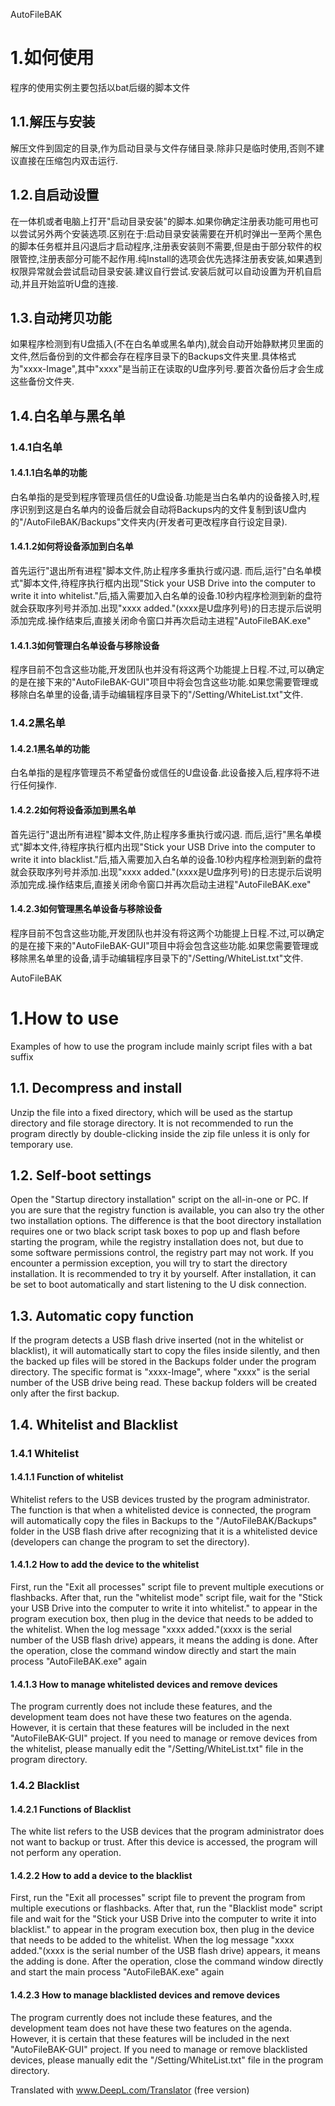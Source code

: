 AutoFileBAK

# 1.如何使用

程序的使用实例主要包括以bat后缀的脚本文件

## 1.1.解压与安装

解压文件到固定的目录,作为启动目录与文件存储目录.除非只是临时使用,否则不建议直接在压缩包内双击运行.

## 1.2.自启动设置

在一体机或者电脑上打开"启动目录安装"的脚本.如果你确定注册表功能可用也可以尝试另外两个安装选项.区别在于:启动目录安装需要在开机时弹出一至两个黑色的脚本任务框并且闪退后才启动程序,注册表安装则不需要,但是由于部分软件的权限管控,注册表部分可能不起作用.纯Install的选项会优先选择注册表安装,如果遇到权限异常就会尝试启动目录安装.建议自行尝试.安装后就可以自动设置为开机自启动,并且开始监听U盘的连接.

## 1.3.自动拷贝功能

如果程序检测到有U盘插入(不在白名单或黑名单内),就会自动开始静默拷贝里面的文件,然后备份到的文件都会存在程序目录下的Backups文件夹里.具体格式为"xxxx-Image",其中"xxxx"是当前正在读取的U盘序列号.要首次备份后才会生成这些备份文件夹.

## 1.4.白名单与黑名单

### 1.4.1白名单

#### 1.4.1.1白名单的功能

白名单指的是受到程序管理员信任的U盘设备.功能是当白名单内的设备接入时,程序识别到这是白名单内的设备后就会自动将Backups内的文件复制到该U盘内的"/AutoFileBAK/Backups"文件夹内(开发者可更改程序自行设定目录).

#### 1.4.1.2如何将设备添加到白名单

首先运行"退出所有进程"脚本文件,防止程序多重执行或闪退.
而后,运行"白名单模式"脚本文件,待程序执行框内出现"Stick your USB Drive into the computer to write it into whitelist."后,插入需要加入白名单的设备.10秒内程序检测到新的盘符就会获取序列号并添加.出现"xxxx added."(xxxx是U盘序列号)的日志提示后说明添加完成.操作结束后,直接关闭命令窗口并再次启动主进程"AutoFileBAK.exe"

#### 1.4.1.3如何管理白名单设备与移除设备

程序目前不包含这些功能,开发团队也并没有将这两个功能提上日程.不过,可以确定的是在接下来的"AutoFileBAK-GUI"项目中将会包含这些功能.如果您需要管理或移除白名单里的设备,请手动编辑程序目录下的"/Setting/WhiteList.txt"文件.

### 1.4.2黑名单

#### 1.4.2.1黑名单的功能

白名单指的是程序管理员不希望备份或信任的U盘设备.此设备接入后,程序将不进行任何操作.

#### 1.4.2.2如何将设备添加到黑名单

首先运行"退出所有进程"脚本文件,防止程序多重执行或闪退.
而后,运行"黑名单模式"脚本文件,待程序执行框内出现"Stick your USB Drive into the computer to write it into blacklist."后,插入需要加入白名单的设备.10秒内程序检测到新的盘符就会获取序列号并添加.出现"xxxx added."(xxxx是U盘序列号)的日志提示后说明添加完成.操作结束后,直接关闭命令窗口并再次启动主进程"AutoFileBAK.exe"

#### 1.4.2.3如何管理黑名单设备与移除设备

程序目前不包含这些功能,开发团队也并没有将这两个功能提上日程.不过,可以确定的是在接下来的"AutoFileBAK-GUI"项目中将会包含这些功能.如果您需要管理或移除黑名单里的设备,请手动编辑程序目录下的"/Setting/WhiteList.txt"文件.


AutoFileBAK

# 1.How to use

Examples of how to use the program include mainly script files with a bat suffix

## 1.1. Decompress and install

Unzip the file into a fixed directory, which will be used as the startup directory and file storage directory. It is not recommended to run the program directly by double-clicking inside the zip file unless it is only for temporary use.

## 1.2. Self-boot settings

Open the "Startup directory installation" script on the all-in-one or PC. If you are sure that the registry function is available, you can also try the other two installation options. The difference is that the boot directory installation requires one or two black script task boxes to pop up and flash before starting the program, while the registry installation does not, but due to some software permissions control, the registry part may not work. If you encounter a permission exception, you will try to start the directory installation. It is recommended to try it by yourself. After installation, it can be set to boot automatically and start listening to the U disk connection.

## 1.3. Automatic copy function

If the program detects a USB flash drive inserted (not in the whitelist or blacklist), it will automatically start to copy the files inside silently, and then the backed up files will be stored in the Backups folder under the program directory. The specific format is "xxxx-Image", where "xxxx" is the serial number of the USB drive being read. These backup folders will be created only after the first backup.

## 1.4. Whitelist and Blacklist

### 1.4.1 Whitelist

#### 1.4.1.1 Function of whitelist

Whitelist refers to the USB devices trusted by the program administrator. The function is that when a whitelisted device is connected, the program will automatically copy the files in Backups to the "/AutoFileBAK/Backups" folder in the USB flash drive after recognizing that it is a whitelisted device (developers can change the program to set the directory).

#### 1.4.1.2 How to add the device to the whitelist

First, run the "Exit all processes" script file to prevent multiple executions or flashbacks.
After that, run the "whitelist mode" script file, wait for the "Stick your USB Drive into the computer to write it into whitelist." to appear in the program execution box, then plug in the device that needs to be added to the whitelist. When the log message "xxxx added."(xxxx is the serial number of the USB flash drive) appears, it means the adding is done. After the operation, close the command window directly and start the main process "AutoFileBAK.exe" again

#### 1.4.1.3 How to manage whitelisted devices and remove devices

The program currently does not include these features, and the development team does not have these two features on the agenda. However, it is certain that these features will be included in the next "AutoFileBAK-GUI" project. If you need to manage or remove devices from the whitelist, please manually edit the "/Setting/WhiteList.txt" file in the program directory.

### 1.4.2 Blacklist

#### 1.4.2.1 Functions of Blacklist

The white list refers to the USB devices that the program administrator does not want to backup or trust. After this device is accessed, the program will not perform any operation.

#### 1.4.2.2 How to add a device to the blacklist

First, run the "Exit all processes" script file to prevent the program from multiple executions or flashbacks.
After that, run the "Blacklist mode" script file and wait for the "Stick your USB Drive into the computer to write it into blacklist." to appear in the program execution box, then plug in the device that needs to be added to the whitelist. When the log message "xxxx added."(xxxx is the serial number of the USB flash drive) appears, it means the adding is done. After the operation, close the command window directly and start the main process "AutoFileBAK.exe" again

#### 1.4.2.3 How to manage blacklisted devices and remove devices

The program currently does not include these features, and the development team does not have these two features on the agenda. However, it is certain that these features will be included in the next "AutoFileBAK-GUI" project. If you need to manage or remove blacklisted devices, please manually edit the "/Setting/WhiteList.txt" file in the program directory.


Translated with www.DeepL.com/Translator (free version)
